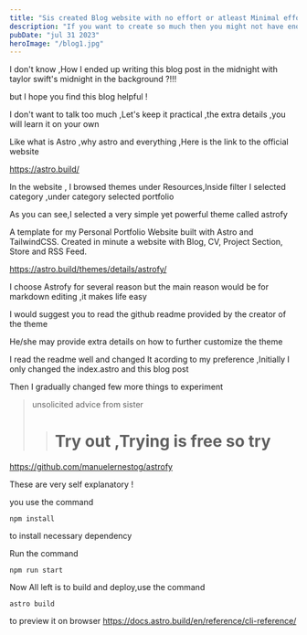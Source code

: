 ```yaml
---
title: "Sis created Blog website with no effort or atleast Minimal effort with Astro theme"
description: "If you want to create so much then you might not have enough time to create your personal portfolio or blog website "
pubDate: "jul 31 2023"
heroImage: "/blog1.jpg"
---
```



I don't know ,How I ended up writing this blog post in the midnight with taylor swift's midnight in the background ?!!!


but I hope you find this blog helpful !

I don't want to talk too much ,Let's keep it practical ,the extra details ,you will learn it on your own

Like what is Astro ,why astro and everything ,Here is the link to the official website

https://astro.build/

In the website , I browsed themes under Resources,Inside filter I  selected category ,under category selected portfolio 

As you can see,I selected a very simple yet powerful theme called astrofy 

A template for my Personal Portfolio Website built with Astro and TailwindCSS. Created in minute a website with Blog, CV, Project Section, Store and RSS Feed.

https://astro.build/themes/details/astrofy/

I choose Astrofy for several reason but the main reason would be for markdown editing ,it makes life easy 

I would suggest you to read the github readme provided by the creator of the theme 

He/she may provide extra details on how to further customize the theme 

I read the readme well and changed It acording to my preference ,Initially I  only changed the index.astro and this blog post

Then  I gradually changed few more things to experiment 

> unsolicited advice from sister
>> # Try out ,Trying is free so try 

https://github.com/manuelernestog/astrofy

These are very self explanatory !

you use the command 

```
npm install

```
to install necessary dependency 

Run the command 

```
npm run start

```

Now All left is to build and deploy,use the command 
```
astro build

```
to preview it on browser 
https://docs.astro.build/en/reference/cli-reference/
